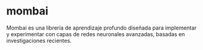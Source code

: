 # mombai
Mombai es una librería de aprendizaje profundo diseñada para implementar y experimentar con capas de redes neuronales avanzadas, basadas en investigaciones recientes.
